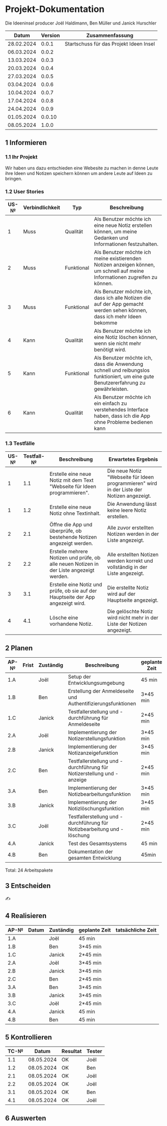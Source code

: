 # Projekt-Dokumentation


Die Ideeninsel producer Joël Haldimann, Ben Müller und Janick Hurschler

 | Datum | Version | Zusammenfassung                                              |
| ----- | ------- | ------------------------------------------------------------ |
| 28.02.2024      | 0.0.1   | Startschuss für das Projekt Ideen Insel |
| 06.03.2024      | 0.0.2   |                                                              |
| 13.03.2024      | 0.0.3   |                                                              |
| 20.03.2024      | 0.0.4   |                                                              |
| 27.03.2024      | 0.0.5   |                                                              |
| 03.04.2024      | 0.0.6   |                                                              |
| 10.04.2024      | 0.0.7   |                                                              |
| 17.04.2024      | 0.0.8   |                                                              |
| 24.04.2024      | 0.0.9   |                                                              |
| 01.05.2024      | 0.0.10  |                                                              |
| 08.05.2024      | 1.0.0   |                                                              |

## 1 Informieren

### 1.1 Ihr Projekt

Wir haben uns dazu entschieden eine Webesite zu machen in denne Leute ihre Ideen und Notizen speichern können um andere Leute auf Ideen zu bringen.


### 1.2 User Stories

| US-№ | Verbindlichkeit | Typ  | Beschreibung                       |
| ---- | --------------- | ---- | ---------------------------------- |
| 1    |       Muss          |   Qualität   | Als Benutzer möchte ich eine neue Notiz erstellen können, um meine Gedanken und Informationen festzuhalten. |
| 2  |       Muss          |   Funktional   |      Als Benutzer möchte ich meine existierenden Notizen anzeigen können, um schnell auf meine Informationen zugreifen zu können.|
| 3  |        Muss         |  Funktional    |  Als Benutzer möchte ich, dass ich alle Notizen die auf der App gemacht werden sehen können, dass ich mehr Ideen bekomme      |
| 4  |       Kann          |  Qualität    |  Als Benutzer möchte ich eine Notiz löschen können, wenn sie nicht mehr benötigt wird.                                  |
| 5  |       Kann          |  Funktional    |  Als Benutzer möchte ich, dass die Anwendung schnell und reibungslos funktioniert, um eine gute Benutzererfahrung zu gewährleisten.     |
| 6  |       Kann          |  Qualität    |  Als Benutzer möchte ich ein einfach zu verstehendes Interface haben, dass ich die App ohne Probleme bedienen kann                          |






### 1.3 Testfälle


| US-№ | Testfall-№ | Beschreibung                                                                                                 | Erwartetes Ergebnis                                                                                                  |
| ---- | ---------- | ----------------------------------------------------------------------------------------------------------- | -------------------------------------------------------------------------------------------------------------------- |
| 1    | 1.1        | Erstelle eine neue Notiz mit dem Text "Webseite für Ideen programmieren".                                                       | Die neue Notiz "Webseite für Ideen programmieren" wird in der Liste der Notizen angezeigt.            |
| 1    | 1.2        | Erstelle eine neue Notiz ohne Textinhalt.                                                                    | Die Anwendung lässt keine leere Notiz erstellen.                                        |
| 2    | 2.1        | Öffne die App und überprüfe, ob bestehende Notizen angezeigt werden.                                         | Alle zuvor erstellten Notizen werden in der Liste angezeigt.                                                         |
| 2    | 2.2        | Erstelle mehrere Notizen und prüfe, ob alle neuen Notizen in der Liste angezeigt werden.                    | Alle erstellten Notizen werden korrekt und vollständig in der Liste angezeigt.                                        |
| 3    | 3.1        | Erstelle eine Notiz und prüfe, ob sie auf der Hauptseite der App angezeigt wird.                             | Die erstellte Notiz wird auf der Hauptseite angezeigt.                                                               |
| 4    | 4.1        | Lösche eine vorhandene Notiz.                                                                                | Die gelöschte Notiz wird nicht mehr in der Liste der Notizen angezeigt.                                               |



## 2 Planen

| AP-№ | Frist | Zuständig | Beschreibung | geplante Zeit |
| ---- | ----- | --------- | ------------ | ------------- |
| 1.A  |       |Joël|Setup der Entwicklungsumgebung|45 min|
|  1.B |       |Ben|Erstellung der Anmeldeseite und Authentifizierungsfunktionen |    3*45 min |
|  1.C |       |Janick|Testfallerstellung und -durchführung für Anmeldeseite |        2*45 min |
| 2.A  |       | Joël |Implementierung der Notizerstellungsfunktion|3*45 min|
| 2.B  |       |Janick |Implementierung der Notizanzeigefunktion |3*45 min |
| 2.C  |       | Ben |Testfallerstellung und -durchführung für Notizerstellung und -anzeige |2*45 min |
| 3.A  |       | Ben |Implementierung der Notizbearbeitungsfunktion |3*45 min|
| 3.B  |       | Janick|Implementierung der Notizlöschungsfunktion|3*45 min|
| 3.C  |       | Joël | Testfallerstellung und -durchführung für Notizbearbeitung und -löschung |2*45 min |
| 4.A  |       | Janick  |Test des Gesamtsystems | 45 min |
| 4.B  |       | Ben|Dokumentation der gesamten Entwicklung | 45min |

Total: 24 Arbeitspakete

## 3 Entscheiden

✍️ 

## 4 Realisieren
| AP-№ | Datum | Zuständig | geplante Zeit | tatsächliche Zeit |
| ---- | ----- | --------- | ------------- | ----------------- |
| 1.A  |       | Joël      | 45 min        |                   |
| 1.B  |       | Ben       | 3*45 min      |                   |
| 1.C  |       | Janick    | 2*45 min      |                   |
| 2.A  |       | Joël      | 3*45 min      |                   |
| 2.B  |       | Janick    | 3*45 min      |                   |
| 2.C  |       | Ben       | 2*45 min      |                   |
| 3.A  |       | Ben       | 3*45 min      |                   |
| 3.B  |       | Janick    | 3*45 min      |                   |
| 3.C  |       | Joël      | 2*45 min      |                   |
| 4.A  |       | Janick    | 45 min        |                   |
| 4.B  |       | Ben       | 45 min        |                   |



## 5 Kontrollieren

| TC-№ | Datum | Resultat | Tester |
| ---- | ----- | -------- | ------ |
| 1.1  | 08.05.2024      |    OK      |   Joël     |
| 1.2  | 08.05.2024         |    OK      |    Ben    |
| 2.1  |  08.05.2024        |      OK    |    Joël    |
| 2.2  |  08.05.2024        |        OK  |   Joël     |
| 3.1  | 08.05.2024         |      OK    |    Ben    |
| 4.1  |  08.05.2024        |        OK  |    Joël    |




## 6 Auswerten



